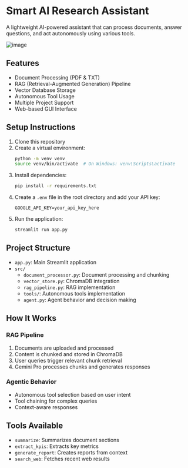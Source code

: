 # Smart AI Research Assistant

A lightweight AI-powered assistant that can process documents, answer questions, and act autonomously using various tools.

![image](https://github.com/user-attachments/assets/3e866c54-15ad-4ba1-a36a-99c3341e9d7f)


## Features

- Document Processing (PDF & TXT)
- RAG (Retrieval-Augmented Generation) Pipeline
- Vector Database Storage
- Autonomous Tool Usage
- Multiple Project Support
- Web-based GUI Interface

## Setup Instructions

1. Clone this repository
2. Create a virtual environment:
   ```bash
   python -m venv venv
   source venv/bin/activate  # On Windows: venv\Scripts\activate
   ```
3. Install dependencies:
   ```bash
   pip install -r requirements.txt
   ```
4. Create a `.env` file in the root directory and add your API key:
   ```
   GOOGLE_API_KEY=your_api_key_here
   ```
5. Run the application:
   ```bash
   streamlit run app.py
   ```

## Project Structure

- `app.py`: Main Streamlit application
- `src/`
  - `document_processor.py`: Document processing and chunking
  - `vector_store.py`: ChromaDB integration
  - `rag_pipeline.py`: RAG implementation
  - `tools/`: Autonomous tools implementation
  - `agent.py`: Agent behavior and decision making

## How It Works

### RAG Pipeline
1. Documents are uploaded and processed
2. Content is chunked and stored in ChromaDB
3. User queries trigger relevant chunk retrieval
4. Gemini Pro processes chunks and generates responses

### Agentic Behavior
- Autonomous tool selection based on user intent
- Tool chaining for complex queries
- Context-aware responses

## Tools Available

- `summarize`: Summarizes document sections
- `extract_kpis`: Extracts key metrics
- `generate_report`: Creates reports from context
- `search_web`: Fetches recent web results 
